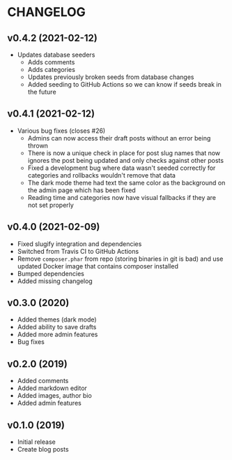 # CHANGELOG

## v0.4.2 (2021-02-12)

* Updates database seeders
    * Adds comments
    * Adds categories
    * Updates previously broken seeds from database changes
    * Added seeding to GitHub Actions so we can know if seeds break in the future

## v0.4.1 (2021-02-12)

* Various bug fixes (closes #26)
    * Admins can now access their draft posts without an error being thrown
    * There is now a unique check in place for post slug names that now ignores the post being updated and only checks against other posts
    * Fixed a development bug where data wasn't seeded correctly for categories and rollbacks wouldn't remove that data
    * The dark mode theme had text the same color as the background on the admin page which has been fixed
    * Reading time and categories now have visual fallbacks if they are not set properly

## v0.4.0 (2021-02-09)

* Fixed slugify integration and dependencies
* Switched from Travis CI to GitHub Actions
* Remove `composer.phar` from repo (storing binaries in git is bad) and use updated Docker image that contains composer installed
* Bumped dependencies
* Added missing changelog

## v0.3.0 (2020)

* Added themes (dark mode)
* Added ability to save drafts
* Added more admin features
* Bug fixes

## v0.2.0 (2019)

* Added comments
* Added markdown editor
* Added images, author bio
* Added admin features

## v0.1.0 (2019)

* Initial release
* Create blog posts

